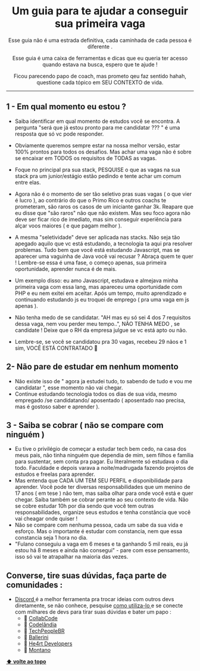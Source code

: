 <h1 align="center" id="topo">Um guia para te ajudar a conseguir sua primeira vaga</h1>
<p align="center">Esse guia não é uma estrada definitiva, cada caminhada de cada pessoa é diferente .  </p>
<p align="center">Esse guia é uma caixa de ferramentas e dicas que eu queria ter acesso quando estava na busca, espero que te ajude !   </p>
<p align="center">Ficou parecendo papo de coach, mas prometo qeu faz sentido hahah, questione cada tópico em SEU CONTEXTO de vida.</p>
<hr/>


## 1 - Em qual momento eu estou ? 
* Saiba identificar em qual momento de estudos você se encontra. A pergunta "será que já estou pronto para me candidatar ??? " é uma resposta que só vc pode responder.
* Obviamente queremos sempre estar na nossa melhor versão, estar 100% prontos para todos os desafios. Mas achar uma vaga não é sobre se encaixar em TODOS os requisitos de TODAS as vagas.
* Foque no principal pra sua stack, PESQUISE o que as vagas na sua stack pra um junior/estágio estão pedindo e tente achar um comum entre elas.
* Agora não é o momento de ser tão seletivo pras suas vagas ( o que vier é lucro ), ao contrário do que o Primo Rico e outros coachs te prometeram, são raros os casos de um iniciante ganhar 3k. Reapare que eu disse que "são raros" não que não existem. Mas seu foco agora não deve ser ficar rico de imediato, mas sim conseguir experiência para alçar voos maiores ( e que pagam melhor ). 
* A mesma "seletividade" deve ser aplicada nas stacks. Não seja tão apegado aquilo que vc está estudando, a tecnologia ta aqui pra resolver problemas. Tudo bem que você está estudando Javascript, mas se aparecer uma vaguinha de Java você vai recusar ? Abraça quem te quer ! Lembre-se essa é uma fase, o começo apenas, sua primeira oportunidade, aprender nunca é de mais.
* Um exemplo disso: eu amo Javascript, estudava e almejava minha primeira vaga com essa lang, mas apareceu uma oportunidade com PHP e eu nem exitei em aceitar. Após um tempo, muito aprendizado e continuando estudando js eu troquei de emprego ( pra uma vaga em js apenas ).  
* Não tenha medo de se candidatar. "AH mas eu só sei 4 dos 7 requisitos dessa vaga, nem vou perder meu tempo..", NÃO TENHA MEDO , se candidate ! Deixe que o RH da empresa julgue se vc está apto ou não. 

* Lembre-se, se você se candidatou pra 30 vagas, recebeu 29 nãos e 1 sim, VOCÊ ESTÁ CONTRATADO :tada:

## 2- Não pare de estudar em nenhum momento
* Não existe isso de " agora ja estudei tudo, to sabendo de tudo e vou me candidatar ", esse momento não vai chegar.
* Continue estudando tecnologia todos os dias de sua vida, mesmo empregado /se candidatando/ aposentado ( aposentado nao precisa, mas é gostoso saber e aprender ). 

## 3 - Saiba se cobrar ( não se compare com ninguém )
* Eu tive o privilégio de começar a estudar tech bem cedo, na casa dos meus pais, não tinha ninguém que dependia de mim, sem filhos e família para sustentar, sem conta pra pagar. Eu literalmente só estudava o dia todo. Faculdade e depois varava a noite/madrugada fazendo projetos de estudos e freelas para aprender. 
* Mas entenda que CADA UM TEM SEU PERFIL e disponibilidade para aprender. Você pode ter diversas responsabilidades que um menino de 17 anos ( em tese ) não tem, mas saiba olhar para onde você está e quer chegar. Saiba também se cobrar perante ao seu contexto de vida. Não se cobre estudar 10h por dia sendo que você tem outras responsabilidades, organize seus estudos e tenha constância que você vai cheagar onde quiser !
* Não se compare com nenhuma pessoa, cada um sabe da sua vida e esforço. Mas o importante é estudar com constancia, nem que essa constancia seja 1 hora no dia.  
* "Fulano conseguiu a vaga em 6 meses e ta ganhando 5 mil reais, eu já estou há 8 meses e ainda não consegui" - pare com esse pensamento, isso só vai te atrapalhar na maioria das vezes.

## Converse, tire suas dúvidas, faça parte de comunidades :  
* [ Discord ](https://discord.com/) é a melhor ferramenta pra trocar ideias com outros devs diretamente, se não conhece, pesquise [ como utiliza-lo ](https://discord.com/)  e se conecte com milhares de devs para tirar suas dúvidas e bater um papo :
  * :link: [ CollabCode ](https://discord.gg/EFdpWdnE)
  * :link: [ Codelândia ](https://discord.gg/wNCWTVuxyz)
  * :link: [ TechPeopleBR ](https://discord.gg/E2smEqcF)
  * :link: [ Ballerini ](https://discord.gg/ballerini)
  * :link: [ He4rt Developers ](https://discord.gg/2bRtvBQ2)
  * :link: [ Montano ](https://discord.gg/7xkpCMjH)





**[⬆ volte ao topo ](#topo)**
